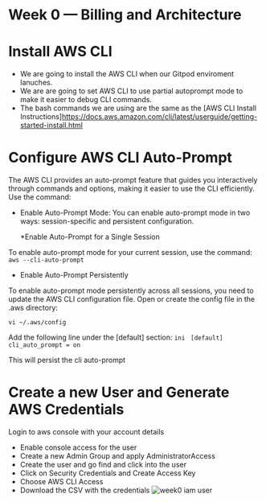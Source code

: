 # Week 0 — Billing and Architecture

# Install AWS CLI
* We are going to install the AWS CLI when our Gitpod enviroment lanuches.
* We are are going to set AWS CLI to use partial autoprompt mode to make it easier to debug CLI commands.
* The bash commands we are using are the same as the [AWS CLI Install Instructions]https://docs.aws.amazon.com/cli/latest/userguide/getting-started-install.html

# Configure AWS CLI Auto-Prompt
The AWS CLI provides an auto-prompt feature that guides you interactively through commands and options, making it easier to use the CLI efficiently.
 Use the command: 
* Enable Auto-Prompt Mode:
        You can enable auto-prompt mode in two ways: session-specific and persistent configuration.

  *Enable Auto-Prompt for a Single Session

To enable auto-prompt mode for your current session, use the command:
 `aws --cli-auto-prompt `

  * Enable Auto-Prompt Persistently

To enable auto-prompt mode persistently across all sessions, you need to update the AWS CLI configuration file.
 Open or create the config file in the .aws directory:

 `vi ~/.aws/config`

Add the following line under the [default] section: 
`ini `
`[default]`
`cli_auto_prompt = on`

This will persist the cli auto-prompt

# Create a new User and Generate AWS Credentials
 Login to aws console with your account details
* Enable console access for the user
* Create a new Admin Group and apply AdministratorAccess
* Create the user and go find and click into the user
* Click on Security Credentials and Create Access Key
* Choose AWS CLI Access
* Download the CSV with the credentials
![week0 iam user](https://github.com/AustinOzor/aws-bootcamp-crudder-2023/assets/99667583/99aecace-da99-4c0a-b8fb-97b6ba2d4a4b)

  
